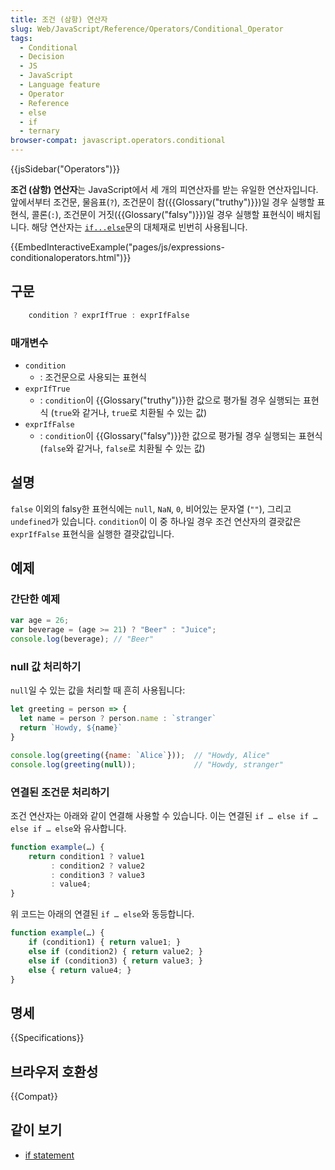 ```yaml
---
title: 조건 (삼항) 연산자
slug: Web/JavaScript/Reference/Operators/Conditional_Operator
tags:
  - Conditional
  - Decision
  - JS
  - JavaScript
  - Language feature
  - Operator
  - Reference
  - else
  - if
  - ternary
browser-compat: javascript.operators.conditional
---
```


{{jsSidebar("Operators")}}

**조건 (삼항) 연산자**는 JavaScript에서 세 개의 피연산자를 받는 유일한 연산자입니다. 앞에서부터 조건문, 물음표(`?`), 조건문이 참({{Glossary("truthy")}})일 경우 실행할 표현식, 콜론(`:`), 조건문이 거짓({{Glossary("falsy")}})일 경우 실행할 표현식이 배치됩니다. 해당 연산자는 [`if...else`](/ko/docs/Web/JavaScript/Reference/Statements/if...else)문의 대체재로 빈번히 사용됩니다.

{{EmbedInteractiveExample("pages/js/expressions-conditionaloperators.html")}}

## 구문

```js
    condition ? exprIfTrue : exprIfFalse
```

### 매개변수

- `condition`
  - : 조건문으로 사용되는 표현식
- `exprIfTrue`
  - : `condition`이 {{Glossary("truthy")}}한 값으로 평가될 경우 실행되는 표현식 (`true`와 같거나, `true`로 치환될 수 있는 값)
- `exprIfFalse`
  - : `condition`이 {{Glossary("falsy")}}한 값으로 평가될 경우 실행되는 표현식 (`false`와 같거나, `false`로 치환될 수 있는 값)

## 설명

`false` 이외의 falsy한 표현식에는 `null`, `NaN`, `0`, 비어있는 문자열 (`""`), 그리고 `undefined`가 있습니다. `condition`이 이 중 하나일 경우 조건 연산자의 결괏값은 `exprIfFalse` 표현식을 실행한 결괏값입니다.

## 예제

### 간단한 예제

```js
var age = 26;
var beverage = (age >= 21) ? "Beer" : "Juice";
console.log(beverage); // "Beer"
```

### null 값 처리하기

`null`일 수 있는 값을 처리할 때 흔히 사용됩니다:

```js
let greeting = person => {
  let name = person ? person.name : `stranger`
  return `Howdy, ${name}`
}

console.log(greeting({name: `Alice`}));  // "Howdy, Alice"
console.log(greeting(null));             // "Howdy, stranger"
```

### 연결된 조건문 처리하기

조건 연산자는 아래와 같이 연결해 사용할 수 있습니다. 이는 연결된 `if … else if … else if … else`와 유사합니다.

```js
function example(…) {
    return condition1 ? value1
         : condition2 ? value2
         : condition3 ? value3
         : value4;
}
```

위 코드는 아래의 연결된 `if … else`와 동등합니다.

```js
function example(…) {
    if (condition1) { return value1; }
    else if (condition2) { return value2; }
    else if (condition3) { return value3; }
    else { return value4; }
}
```

## 명세

{{Specifications}}

## 브라우저 호환성

{{Compat}}

## 같이 보기

- [if statement](/ko/docs/Web/JavaScript/Reference/Statements/if...else)
